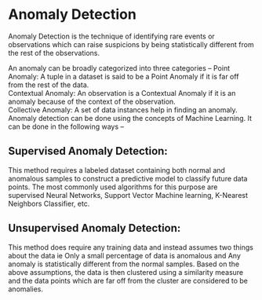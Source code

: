 # Anomaly Detection
Anomaly Detection is the technique of identifying rare events or observations which can raise suspicions by being statistically different from the rest of the observations.

An anomaly can be broadly categorized into three categories –
Point Anomaly: A tuple in a dataset is said to be a Point Anomaly if it is far off from the rest of the data.  
Contextual Anomaly: An observation is a Contextual Anomaly if it is an anomaly because of the context of the observation.  
Collective Anomaly: A set of data instances help in finding an anomaly.  
Anomaly detection can be done using the concepts of Machine Learning. It can be done in the following ways –  
 

## Supervised Anomaly Detection: 
This method requires a labeled dataset containing both normal and anomalous samples to construct a predictive model to classify future data points. 
The most commonly used algorithms for this purpose are supervised Neural Networks, Support Vector Machine learning, K-Nearest Neighbors Classifier, etc. 
## Unsupervised Anomaly Detection: 
This method does require any training data and instead assumes two things about the data ie Only a small percentage of data is anomalous and Any anomaly is statistically different from the normal samples. 
Based on the above assumptions, the data is then clustered using a similarity measure and the data points which are far off from the cluster are considered to be anomalies.
